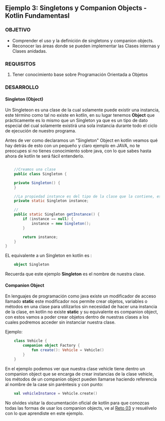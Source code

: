 ## Ejemplo 3: Singletons y Companion Objects - Kotlin Fundamentasl

### OBJETIVO

- Comprender el uso y la definición de singletons y companion objects. 
- Reconocer las áreas donde se pueden implementar las Clases internas y Clases anidadas.

### REQUISITOS

1. Tener conocimiento base sobre Programación Orientada a Objetos

### DESARROLLO

#### Singleton (Object)

Un Singleteon es una clase de la cual solamente puede existir una instancia, este término como tal no existe en kotlin, en su lugar tenemos **Object** que prácticamente es lo mismo que un Singleton ya que es un tipo de dato especial del cual solamente existirá una sola instancia durante todo el ciclo de ejecución de nuestro programa.

Antes de ver como declaramos un "Singleton" Object en kotlin veamos qué hay detrás de esto con un pequeño y claro ejemplo en JAVA, no te preocupes si no tienes conocimiento sobre java, con lo que sabes hasta ahora de kotlin te será fácil entenderlo.
```java

	//Creamos una clase
	public class Singleton {

    private Singleton() {
    }

	//La propiedad instance es del tipo de la clase que la contiene, es decir Singleton
    private static Singleton instance;

	//
    public static Singleton getInstance() {
        if (instance == null) {
            instance = new Singleton();
        }

        return instance;
    }
}
```
EL equivalente a un Singleton en kotlin es :
```kotlin
    object Singleton
```
Recuerda que este ejemplo **Singleton** es el nombre de nuestra clase.

#### Companion Object

En lenguajes de programación como java existe un modificador de acceso llamado **static** este modificador nos permite crear objetos, variables o métodos en una clase para utilizarlos sin necesidad de hacer una instancia de la clase, en kotlin no existe **static** y su equivalente es companion object, con estos vamos a poder crear objetos dentro de nuestras clases a los cuales podremos acceder sin instanciar nuestra clase.

Ejemplo: 

```kotlin
    class Vehicle {
        companion object Factory {
            fun create(): Vehicle = Vehicle()
        }
    }
```

En el ejemplo podemos ver que nuestra clase vehicle tiene dentro un companion object que se encarga de crear instancias de la clase vehicle, los métodos de un companion object pueden llamarse haciendo referencia al nombre de la case sin paréntesis y con punto:
```kotlin
    val vehicleInstance = Vehicle.create()
```

No olvides visitar la documentación oficial de kotlin para que conozcas todas las formas de usar los companion objects, ve al [Reto 03](/../../tree/master/Sesion-04/Reto-03) y resuélvelo con lo que aprendiste en este ejemplo.
